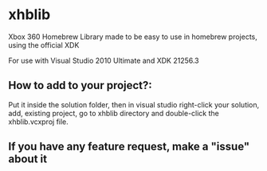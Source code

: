 # xhblib

Xbox 360 Homebrew Library made to be easy to use in homebrew projects, using the official XDK

For use with Visual Studio 2010 Ultimate and XDK 21256.3

## How to add to your project?:

Put it inside the solution folder, then in visual studio right-click your solution, add, existing project, go to xhblib directory and double-click the xhblib.vcxproj file.

## If you have any feature request, make a "issue" about it
